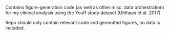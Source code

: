 Contains figure-generation code (as well as other misc. data orchestration) for my clinical analysis using the YouR study dataset (Uhlhaas et al. 2017)

Repo should only contain relevant code and generated figures, no data is included.
